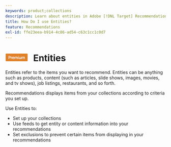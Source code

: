 ```yaml
---
keywords: product;collections
description: Learn about entities in Adobe [!DNL Target] Recommendations. Entities refer to the items you want to recommend using [!DNL Target], such as articles, movies, or products.
title: How Do I use Entities?
feature: Recommendations
exl-id: ffe23eea-b914-4c86-ad54-c63c1cc1c0d7
---
```

# ![PREMIUM](/help/main/assets/premium.png) Entities

Entities refer to the items you want to recommend. Entities can be anything such as products, content (such as articles, slide shows, images, movies, and tv shows), job listings, restaurants, and so forth.

Recommendations displays items from your collections according to criteria you set up.

Use Entities to:

* Set up your collections 
* Use feeds to get entity or content information into your recommendations 
* Set exclusions to prevent certain items from displaying in your recommendations
